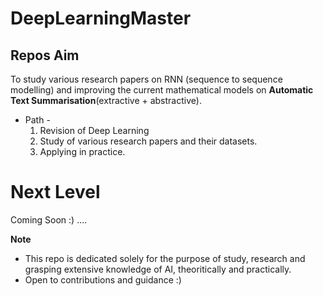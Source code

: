 # DeepLearningMaster

## Repos Aim 

To study various research papers on RNN (sequence to sequence modelling) and improving the current mathematical models on <strong>Automatic Text Summarisation</strong>(extractive + abstractive).

* Path -
  1. Revision of Deep Learning
  2. Study of various research papers and their datasets.
  3. Applying in practice.
  
# Next Level

Coming Soon :) ....


**Note**

  * This repo is dedicated solely for the purpose of study, research and grasping extensive knowledge of AI, theoritically and practically. 
  * Open to contributions and guidance :)
